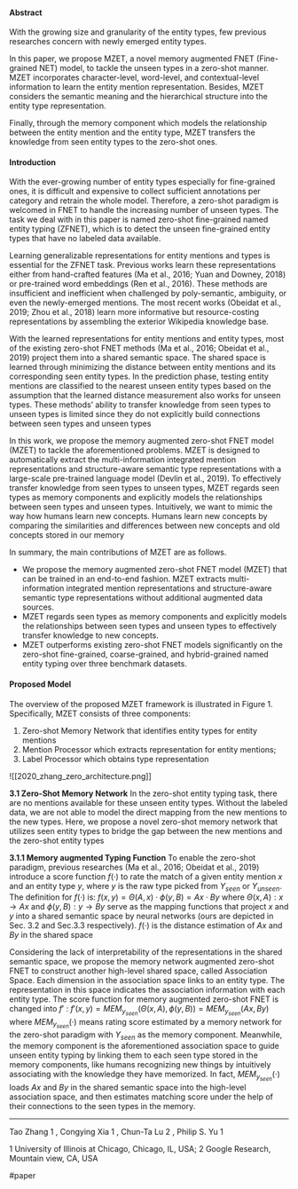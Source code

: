 #### Abstract

With the growing size and granularity of the entity types, few previous researches concern with newly emerged entity types. 

In this paper, we propose MZET, a novel memory augmented FNET (Fine-grained NET) model, to tackle the unseen types in a zero-shot manner. MZET incorporates character-level, word-level, and contextual-level information to learn the entity mention representation. Besides, MZET considers the semantic meaning and the hierarchical structure into the entity type representation. 

Finally, through the memory component which models the relationship between the entity mention and the entity type, MZET transfers the knowledge from seen entity types to the zero-shot ones. 

#### Introduction

With the ever-growing number of entity types especially for fine-grained ones, it is difficult and expensive to collect sufficient annotations per category and retrain the whole model. Therefore, a zero-shot paradigm is welcomed in FNET to handle the increasing number of unseen types. The task we deal with in this paper is named zero-shot fine-grained named entity typing (ZFNET), which is to detect the unseen fine-grained entity types that have no labeled data available.

Learning generalizable representations for entity mentions and types is essential for the ZFNET task. Previous works learn these representations either from hand-crafted features (Ma et al., 2016; Yuan and Downey, 2018) or pre-trained word embeddings (Ren et al., 2016). These methods are insufficient and inefficient when challenged by poly-semantic, ambiguity, or even the newly-emerged mentions. The most recent works (Obeidat et al., 2019; Zhou et al., 2018) learn more informative but resource-costing representations by assembling the exterior Wikipedia knowledge base.

With the learned representations for entity mentions and entity types, most of the existing zero-shot FNET methods (Ma et al., 2016; Obeidat et al., 2019) project them into a shared semantic space. The shared space is learned through minimizing the distance between entity mentions and its corresponding seen entity types. In the prediction phase, testing entity mentions are classified to the nearest unseen entity types based on the assumption that the learned distance measurement also works for unseen types. These methods’ ability to transfer knowledge from seen types to unseen types is limited since they do not explicitly build connections between seen types and unseen types

In this work, we propose the memory augmented zero-shot FNET model (MZET) to tackle the aforementioned problems. MZET is designed to automatically extract the multi-information integrated mention representations and structure-aware semantic type representations with a large-scale pre-trained language model (Devlin et al., 2019). To effectively transfer knowledge from seen types to unseen types, MZET regards seen types as memory components and explicitly models the relationships between seen types and unseen types. Intuitively, we want to mimic the way how humans learn new concepts. Humans learn new concepts by comparing the similarities and differences between new concepts and old concepts stored in our memory

In summary, the main contributions of MZET are as follows. 
- We propose the memory augmented zero-shot FNET model (MZET) that can be trained in an end-to-end fashion. MZET extracts multi-information integrated mention representations and structure-aware semantic type representations without additional augmented data sources. 
- MZET regards seen types as memory components and explicitly models the relationships between seen types and unseen types to effectively transfer knowledge to new concepts. 
- MZET outperforms existing zero-shot FNET models significantly on the zero-shot fine-grained, coarse-grained, and hybrid-grained named entity typing over three benchmark datasets.

#### Proposed Model

The overview of the proposed MZET framework is illustrated in Figure 1. Specifically, MZET consists of three components: 
1) Zero-shot Memory Network that identifies entity types for entity mentions 
2) Mention Processor which extracts representation for entity mentions; 
3) Label Processor which obtains type representation

![[2020_zhang_zero_architecture.png]]

**3.1 Zero-Shot Memory Network** 
In the zero-shot entity typing task, there are no mentions available for these unseen entity types. Without the labeled data, we are not able to model the direct mapping from the new mentions to the new types. Here, we propose a novel zero-shot memory network that utilizes seen entity types to bridge the gap between the new mentions and the zero-shot entity types

**3.1.1 Memory augmented Typing Function** 
To enable the zero-shot paradigm, previous researches (Ma et al., 2016; Obeidat et al., 2019) introduce a score function $f(·)$ to rate the match of a given entity mention $x$ and an entity type $y$, where $y$ is the raw type picked from $Y_{seen}$ or $Y_{unseen}$. The definition for $f(·)$ is: $f(x, y) = \Theta(A, x) \cdot \phi(y, B) = Ax \cdot By$ where $\Theta(x, A) : x \rightarrow Ax$ and $\phi(y, B) : y \rightarrow By$ serve as the mapping functions that project $x$ and $y$ into a shared semantic space by neural networks (ours are depicted in Sec. 3.2 and Sec.3.3 respectively). $f(·)$ is the distance estimation of $Ax$ and $By$ in the shared space 

Considering the lack of interpretability of the representations in the shared semantic space, we propose the memory network augmented zero-shot FNET to construct another high-level shared space, called Association Space. Each dimension in the association space links to an entity type. The representation in this space indicates the association information with each entity type. The score function for memory augmented zero-shot FNET is changed into $f'$ : $f'(x, y) = MEM_{y_{seen}}(\Theta(x, A), \phi(y, B)) = MEM_{y_{seen}}(Ax, By)$ where $MEM_{y_{seen}}(·)$ means rating score estimated by a memory network for the zero-shot paradigm with $Y_{seen}$ as the memory component. Meanwhile, the memory component is the aforementioned association space to guide unseen entity typing by linking them to each seen type stored in the memory components, like humans recognizing new things by intuitively associating with the knowledge they have memorized. In fact, $MEM_{y_{seen}}(·)$ loads $Ax$ and $By$ in the shared semantic space into the high-level association space, and then estimates matching score under the help of their connections to the seen types in the memory. 



---

Tao Zhang 1 , 
Congying Xia 1 , 
Chun-Ta Lu 2 , 
Philip S. Yu 1 

1 University of Illinois at Chicago, Chicago, IL, USA; 
2 Google Research, Mountain view, CA, USA

#paper 